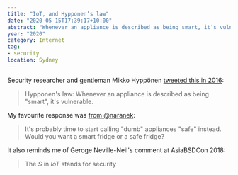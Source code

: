 ```yaml
---
title: "IoT, and Hypponen’s law"
date: "2020-05-15T17:39:17+10:00"
abstract: "Whenever an appliance is described as being smart, it’s vulnerable."
year: "2020"
category: Internet
tag:
- security
location: Sydney
---
```

Security researcher and gentleman Mikko Hyppönen [tweeted this in 2016](https://twitter.com/mikko/status/808291670072717312)\:

> Hypponen's law: Whenever an appliance is described as being "smart", it's vulnerable.

My favourite response was [from @naranek](https://twitter.com/naranek/status/808310667673530368)\:

> It's probably time to start calling "dumb" appliances "safe" instead. Would you want a smart fridge or a safe fridge?

It also reminds me of Geroge Neville-Neil's comment at AsiaBSDCon 2018:

> The *S* in *IoT* stands for security

